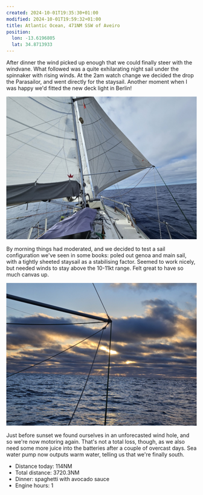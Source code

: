 ```yaml
---
created: 2024-10-01T19:35:30+01:00
modified: 2024-10-01T19:59:32+01:00
title: Atlantic Ocean, 471NM SSW of Aveiro
position:
  lon: -13.6196805
  lat: 34.8713933
---
```


After dinner the wind picked up enough that we could finally steer with the windvane. What followed was a quite exhilarating night sail under the spinnaker with rising winds. At the 2am watch change we decided the drop the Parasailor, and went directly for the staysail. Another moment when I was happy we'd fitted the new deck light in Berlin!

![Image](../2024/a1305ee864d3acf4be684dfab6f6a04e.jpg) 

By morning things had moderated, and we decided to test a sail configuration we've seen in some books: poled out genoa and main sail, with a tightly sheeted staysail as a stabilising factor. Seemed to work nicely, but needed winds to stay above the 10-11kt range. Felt great to have so much canvas up.

![Image](../2024/716bf5055c9ff8eee25b33f5b7119106.jpg)  

Just before sunset we found ourselves in an unforecasted wind hole, and so we're now motoring again. That's not a total loss, though, as we also need some more juice into the batteries after a couple of overcast days. Sea water pump now outputs warm water, telling us that we're finally south.

* Distance today: 114NM
* Total distance: 3720.3NM
* Dinner: spaghetti with avocado sauce 
* Engine hours: 1

